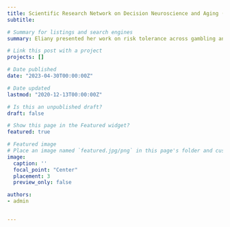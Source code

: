 ```yaml
---
title: Scientific Research Network on Decision Neuroscience and Aging (SRNDNA)
subtitle:

# Summary for listings and search engines
summary: Eliany presented her work on risk tolerance across gambling and navigation domains. This is preliminary data coming from her Stage 1 accepted Registered Report. April 30th, 2023

# Link this post with a project
projects: []

# Date published
date: "2023-04-30T00:00:00Z"

# Date updated
lastmod: "2020-12-13T00:00:00Z"

# Is this an unpublished draft?
draft: false

# Show this page in the Featured widget?
featured: true

# Featured image
# Place an image named `featured.jpg/png` in this page's folder and customize its options here.
image:
  caption: ''
  focal_point: "Center"
  placement: 3
  preview_only: false

authors:
- admin


---
```

